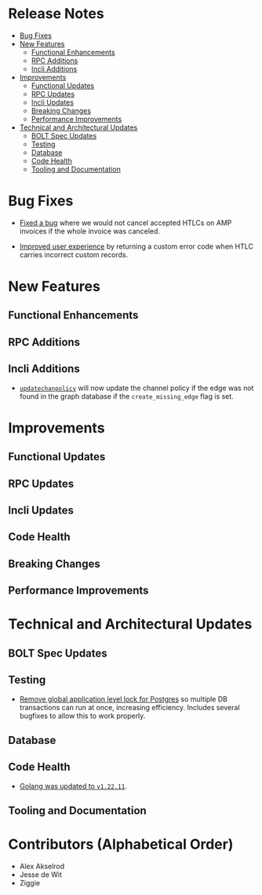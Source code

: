 # Release Notes
- [Bug Fixes](#bug-fixes)
- [New Features](#new-features)
    - [Functional Enhancements](#functional-enhancements)
    - [RPC Additions](#rpc-additions)
    - [lncli Additions](#lncli-additions)
- [Improvements](#improvements)
    - [Functional Updates](#functional-updates)
    - [RPC Updates](#rpc-updates)
    - [lncli Updates](#lncli-updates)
    - [Breaking Changes](#breaking-changes)
    - [Performance Improvements](#performance-improvements)
- [Technical and Architectural Updates](#technical-and-architectural-updates)
    - [BOLT Spec Updates](#bolt-spec-updates)
    - [Testing](#testing)
    - [Database](#database)
    - [Code Health](#code-health)
    - [Tooling and Documentation](#tooling-and-documentation)

# Bug Fixes

* [Fixed a bug](https://github.com/lightningnetwork/lnd/pull/9459) where we
  would not cancel accepted HTLCs on AMP invoices if the whole invoice was
  canceled.

* [Improved user experience](https://github.com/lightningnetwork/lnd/pull/9454)
  by returning a custom error code when HTLC carries incorrect custom records.

# New Features

## Functional Enhancements

## RPC Additions

## lncli Additions

* [`updatechanpolicy`](https://github.com/lightningnetwork/lnd/pull/8805) will
  now update the channel policy if the edge was not found in the graph
  database if the `create_missing_edge` flag is set.

# Improvements
## Functional Updates

## RPC Updates

## lncli Updates

## Code Health

## Breaking Changes
## Performance Improvements

# Technical and Architectural Updates
## BOLT Spec Updates

## Testing

* [Remove global application level lock for
  Postgres](https://github.com/lightningnetwork/lnd/pull/9242) so multiple DB
  transactions can run at once, increasing efficiency. Includes several bugfixes
  to allow this to work properly.

## Database

## Code Health

* [Golang was updated to
  `v1.22.11`](https://github.com/lightningnetwork/lnd/pull/9462).

## Tooling and Documentation

# Contributors (Alphabetical Order)

* Alex Akselrod
* Jesse de Wit
* Ziggie
